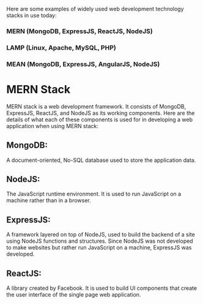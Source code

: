 Here are some examples of widely used web development technology stacks in use today:

### MERN (MongoDB, ExpressJS, ReactJS, NodeJS)

### LAMP (Linux, Apache, MySQL, PHP)

### MEAN (MongoDB, ExpressJS, AngularJS, NodeJS)

# MERN Stack

MERN stack is a web development framework. It consists of MongoDB, ExpressJS, ReactJS, and NodeJS as its working components. Here are the details of what each of these components is used for in developing a web application when using MERN stack:

## MongoDB:

A document-oriented, No-SQL database used to store the application data.

## NodeJS:

The JavaScript runtime environment. It is used to run JavaScript on a machine rather than in a browser.

## ExpressJS:

A framework layered on top of NodeJS, used to build the backend of a site using NodeJS functions and structures. Since NodeJS was not developed to make websites but rather run JavaScript on a machine, ExpressJS was developed.

## ReactJS:

A library created by Facebook. It is used to build UI components that create the user interface of the single page web application.
